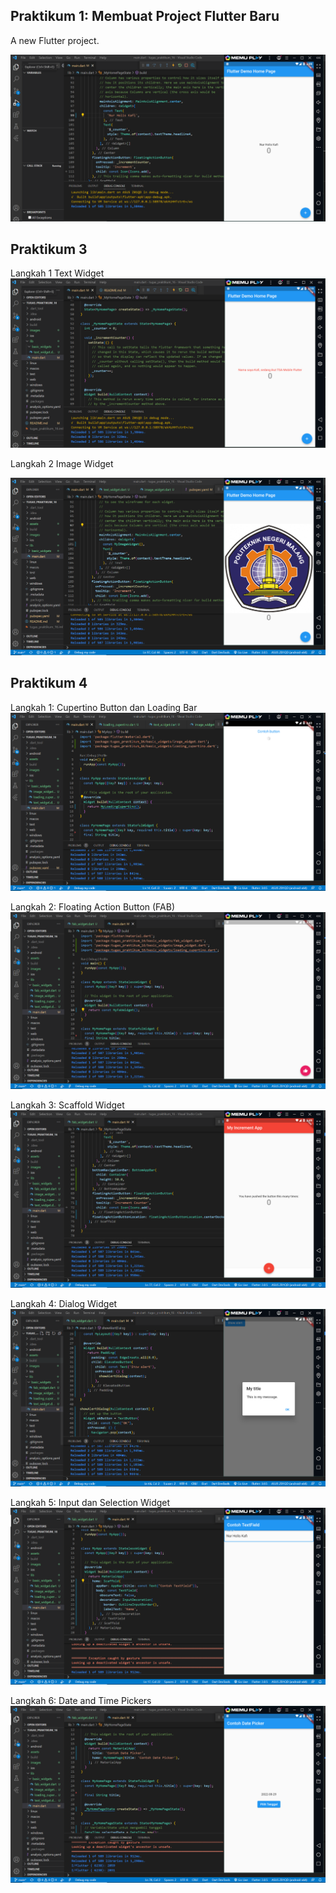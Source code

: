 ## Praktikum 1: Membuat Project Flutter Baru

A new Flutter project.

![Screenshot hello world](images/01.PNG)

## Praktikum 3

Langkah 1 Text Widget
![Screenshot hello world](images/02.PNG)


Langkah 2 Image Widget

![Screenshot hello world](images/03.PNG)

## Praktikum 4
Langkah 1: Cupertino Button dan Loading Bar
![Screenshot hello world](images/04.PNG)

Langkah 2: Floating Action Button (FAB)
![Screenshot hello world](images/05.PNG)

Langkah 3: Scaffold Widget
![Screenshot hello world](images/06.PNG)

Langkah 4: Dialog Widget
![Screenshot hello world](images/07.PNG)

Langkah 5: Input dan Selection Widget
![Screenshot hello world](images/08.PNG)

Langkah 6: Date and Time Pickers
![Screenshot hello world](images/09.PNG)
